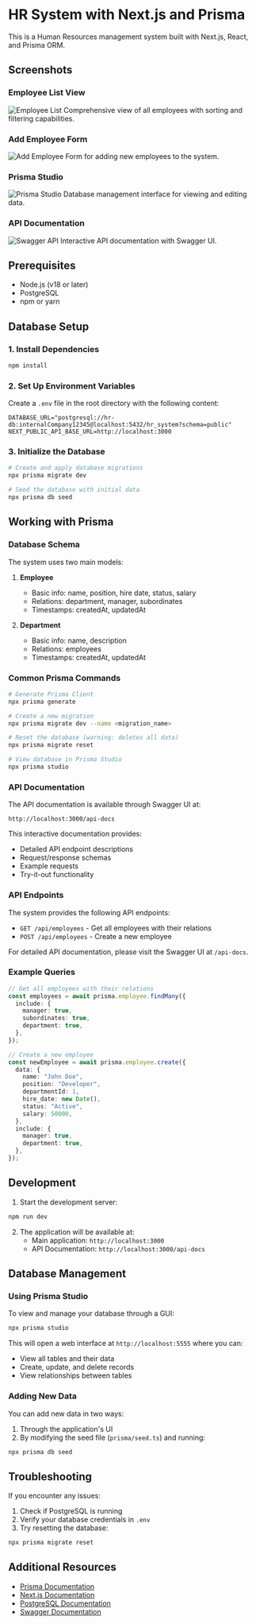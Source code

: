 # HR System with Next.js and Prisma

This is a Human Resources management system built with Next.js, React, and Prisma ORM.

## Screenshots

### Employee List View
![Employee List](screenshots/employee-list.png)
Comprehensive view of all employees with sorting and filtering capabilities.

### Add Employee Form
![Add Employee](screenshots/add-employee.png)
Form for adding new employees to the system.

### Prisma Studio
![Prisma Studio](screenshots/prisma-studio.png)
Database management interface for viewing and editing data.

### API Documentation
![Swagger API](screenshots/swagger-api.png)
Interactive API documentation with Swagger UI.

## Prerequisites

- Node.js (v18 or later)
- PostgreSQL
- npm or yarn

## Database Setup

### 1. Install Dependencies

```bash
npm install
```

### 2. Set Up Environment Variables

Create a `.env` file in the root directory with the following content:

```env
DATABASE_URL="postgresql://hr-db:internalCompany12345@localhost:5432/hr_system?schema=public"
NEXT_PUBLIC_API_BASE_URL=http://localhost:3000
```

### 3. Initialize the Database

```bash
# Create and apply database migrations
npx prisma migrate dev

# Seed the database with initial data
npx prisma db seed
```

## Working with Prisma

### Database Schema

The system uses two main models:

1. **Employee**
   - Basic info: name, position, hire date, status, salary
   - Relations: department, manager, subordinates
   - Timestamps: createdAt, updatedAt

2. **Department**
   - Basic info: name, description
   - Relations: employees
   - Timestamps: createdAt, updatedAt

### Common Prisma Commands

```bash
# Generate Prisma Client
npx prisma generate

# Create a new migration
npx prisma migrate dev --name <migration_name>

# Reset the database (warning: deletes all data)
npx prisma migrate reset

# View database in Prisma Studio
npx prisma studio
```

### API Documentation

The API documentation is available through Swagger UI at:
```
http://localhost:3000/api-docs
```

This interactive documentation provides:
- Detailed API endpoint descriptions
- Request/response schemas
- Example requests
- Try-it-out functionality

### API Endpoints

The system provides the following API endpoints:

- `GET /api/employees` - Get all employees with their relations
- `POST /api/employees` - Create a new employee

For detailed API documentation, please visit the Swagger UI at `/api-docs`.

### Example Queries

```typescript
// Get all employees with their relations
const employees = await prisma.employee.findMany({
  include: {
    manager: true,
    subordinates: true,
    department: true,
  },
});

// Create a new employee
const newEmployee = await prisma.employee.create({
  data: {
    name: "John Doe",
    position: "Developer",
    departmentId: 1,
    hire_date: new Date(),
    status: "Active",
    salary: 50000,
  },
  include: {
    manager: true,
    department: true,
  },
});
```

## Development

1. Start the development server:
```bash
npm run dev
```

2. The application will be available at:
   - Main application: `http://localhost:3000`
   - API Documentation: `http://localhost:3000/api-docs`

## Database Management

### Using Prisma Studio

To view and manage your database through a GUI:

```bash
npx prisma studio
```

This will open a web interface at `http://localhost:5555` where you can:
- View all tables and their data
- Create, update, and delete records
- View relationships between tables

### Adding New Data

You can add new data in two ways:

1. Through the application's UI
2. By modifying the seed file (`prisma/seed.ts`) and running:
```bash
npx prisma db seed
```

## Troubleshooting

If you encounter any issues:

1. Check if PostgreSQL is running
2. Verify your database credentials in `.env`
3. Try resetting the database:
```bash
npx prisma migrate reset
```

## Additional Resources

- [Prisma Documentation](https://www.prisma.io/docs)
- [Next.js Documentation](https://nextjs.org/docs)
- [PostgreSQL Documentation](https://www.postgresql.org/docs/)
- [Swagger Documentation](https://swagger.io/docs/) 